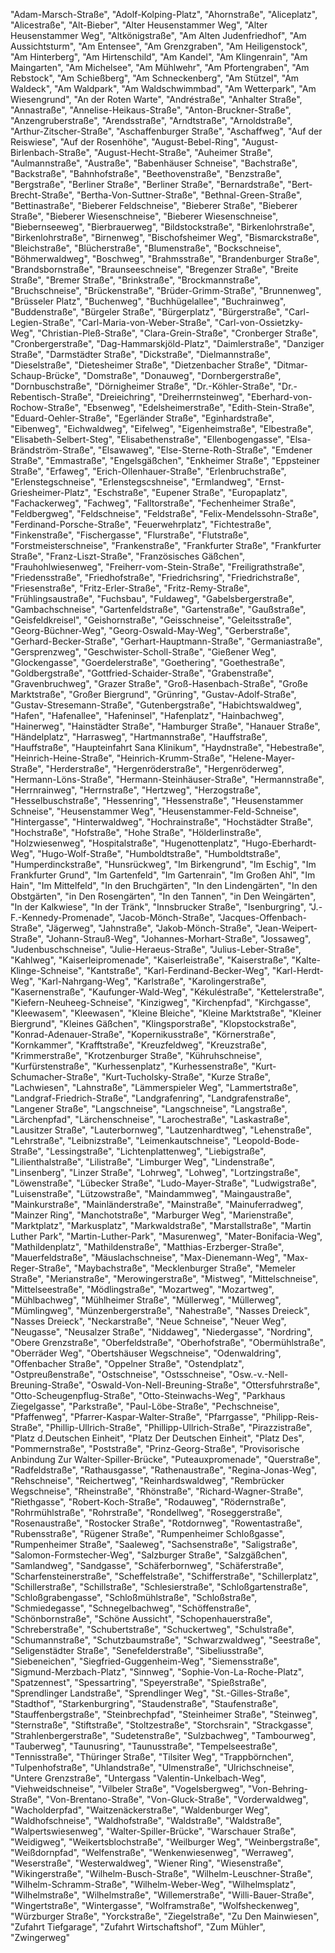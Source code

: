 "Adam-Marsch-Straße",
"Adolf-Kolping-Platz",
"Ahornstraße",
"Aliceplatz",
"Alicestraße",
"Alt-Bieber",
"Alter Heusenstammer Weg",
"Alter Heusenstammer Weg",
"Altkönigstraße",
"Am Alten Judenfriedhof",
"Am Aussichtsturm",
"Am Entensee",
"Am Grenzgraben",
"Am Heiligenstock",
"Am Hinterberg",
"Am Hirtenschild",
"Am Kandel",
"Am Klingenrain",
"Am Maingarten",
"Am Michelsee",
"Am Mühlwehr",
"Am Pfortengraben",
"Am Rebstock",
"Am Schießberg",
"Am Schneckenberg",
"Am Stützel",
"Am Waldeck",
"Am Waldpark",
"Am Waldschwimmbad",
"Am Wetterpark",
"Am Wiesengrund",
"An der Roten Warte",
"Andréstraße",
"Anhalter Straße",
"Annastraße",
"Annelise-Heikaus-Straße",
"Anton-Bruckner-Straße",
"Anzengruberstraße",
"Arendsstraße",
"Arndtstraße",
"Arnoldstraße",
"Arthur-Zitscher-Straße",
"Aschaffenburger Straße",
"Aschaffweg",
"Auf der Reiswiese",
"Auf der Rosenhöhe",
"August-Bebel-Ring",
"August-Birlenbach-Straße",
"August-Hecht-Straße",
"Auheimer Straße",
"Aulmannstraße",
"Austraße",
"Babenhäuser Schneise",
"Bachstraße",
"Backstraße",
"Bahnhofstraße",
"Beethovenstraße",
"Benzstraße",
"Bergstraße",
"Berliner Straße",
"Berliner Straße",
"Bernardstraße",
"Bert-Brecht-Straße",
"Bertha-Von-Suttner-Straße",
"Bethnal-Green-Straße",
"Bettinastraße",
"Bieberer Feldschneise",
"Bieberer Straße",
"Bieberer Straße",
"Bieberer Wiesenschneise",
"Bieberer Wiesenschneise",
"Biebernseeweg",
"Bierbrauerweg",
"Bildstockstraße",
"Birkenlohrstraße",
"Birkenlohrstraße",
"Birnenweg",
"Bischofsheimer Weg",
"Bismarckstraße",
"Bleichstraße",
"Blücherstraße",
"Blumenstraße",
"Bockschneise",
"Böhmerwaldweg",
"Boschweg",
"Brahmsstraße",
"Brandenburger Straße",
"Brandsbornstraße",
"Braunseeschneise",
"Bregenzer Straße",
"Breite Straße",
"Bremer Straße",
"Brinkstraße",
"Brockmannstraße",
"Bruchschneise",
"Brückenstraße",
"Brüder-Grimm-Straße",
"Brunnenweg",
"Brüsseler Platz",
"Buchenweg",
"Buchhügelallee",
"Buchrainweg",
"Buddenstraße",
"Bürgeler Straße",
"Bürgerplatz",
"Bürgerstraße",
"Carl-Legien-Straße",
"Carl-Maria-von-Weber-Straße",
"Carl-von-Ossietzky-Weg",
"Christian-Pleß-Straße",
"Clara-Grein-Straße",
"Cronberger Straße",
"Cronbergerstraße",
"Dag-Hammarskjöld-Platz",
"Daimlerstraße",
"Danziger Straße",
"Darmstädter Straße",
"Dickstraße",
"Dielmannstraße",
"Dieselstraße",
"Dietesheimer Straße",
"Dietzenbacher Straße",
"Ditmar-Schaup-Brücke",
"Domstraße",
"Donauweg",
"Dornbergerstraße",
"Dornbuschstraße",
"Dörnigheimer Straße",
"Dr.-Köhler-Straße",
"Dr.-Rebentisch-Straße",
"Dreieichring",
"Dreiherrnsteinweg",
"Eberhard-von-Rochow-Straße",
"Ebsenweg",
"Edelsheimerstraße",
"Edith-Stein-Straße",
"Eduard-Oehler-Straße",
"Egerländer Straße",
"Eginhardstraße",
"Eibenweg",
"Eichwaldweg",
"Eifelweg",
"Eigenheimstraße",
"Elbestraße",
"Elisabeth-Selbert-Steg",
"Elisabethenstraße",
"Ellenbogengasse",
"Elsa-Brändström-Straße",
"Elsawaweg",
"Else-Sterne-Roth-Straße",
"Emdener Straße",
"Emmastraße",
"Engelsgäßchen",
"Enkheimer Straße",
"Eppsteiner Straße",
"Erfaweg",
"Erich-Ollenhauer-Straße",
"Erlenbruchstraße",
"Erlenstegschneise",
"Erlenstegscshneise",
"Ermlandweg",
"Ernst-Griesheimer-Platz",
"Eschstraße",
"Eupener Straße",
"Europaplatz",
"Fachackerweg",
"Fachweg",
"Falltorstraße",
"Fechenheimer Straße",
"Feldbergweg",
"Feldschneise",
"Feldstraße",
"Felix-Mendelssohn-Straße",
"Ferdinand-Porsche-Straße",
"Feuerwehrplatz",
"Fichtestraße",
"Finkenstraße",
"Fischergasse",
"Flurstraße",
"Flutstraße",
"Forstmeisterschneise",
"Frankenstraße",
"Frankfurter Straße",
"Frankfurter Straße",
"Franz-Liszt-Straße",
"Französisches Gäßchen",
"Frauhohlwiesenweg",
"Freiherr-vom-Stein-Straße",
"Freiligrathstraße",
"Friedensstraße",
"Friedhofstraße",
"Friedrichsring",
"Friedrichstraße",
"Friesenstraße",
"Fritz-Erler-Straße",
"Fritz-Remy-Straße",
"Frühlingsaustraße",
"Fuchsbau",
"Fuldaweg",
"Gabelsbergerstraße",
"Gambachschneise",
"Gartenfeldstraße",
"Gartenstraße",
"Gaußstraße",
"Geisfeldkreisel",
"Geishornstraße",
"Geisschneise",
"Geleitsstraße",
"Georg-Büchner-Weg",
"Georg-Oswald-May-Weg",
"Gerberstraße",
"Gerhard-Becker-Straße",
"Gerhart-Hauptmann-Straße",
"Germaniastraße",
"Gersprenzweg",
"Geschwister-Scholl-Straße",
"Gießener Weg",
"Glockengasse",
"Goerdelerstraße",
"Goethering",
"Goethestraße",
"Goldbergstraße",
"Gottfried-Schaider-Straße",
"Grabenstraße",
"Gravenbruchweg",
"Grazer Straße",
"Groß-Hasenbach-Straße",
"Große Marktstraße",
"Großer Biergrund",
"Grünring",
"Gustav-Adolf-Straße",
"Gustav-Stresemann-Straße",
"Gutenbergstraße",
"Habichtswaldweg",
"Hafen",
"Hafenallee",
"Hafeninsel",
"Hafenplatz",
"Hainbachweg",
"Hainerweg",
"Hainstädter Straße",
"Hamburger Straße",
"Hanauer Straße",
"Händelplatz",
"Harrasweg",
"Hartmannstraße",
"Hauffstraße",
"Hauffstraße",
"Haupteinfahrt Sana Klinikum",
"Haydnstraße",
"Hebestraße",
"Heinrich-Heine-Straße",
"Heinrich-Krumm-Straße",
"Helene-Mayer-Straße",
"Herderstraße",
"Hergenröderstraße",
"Hergenröderweg",
"Hermann-Löns-Straße",
"Hermann-Steinhäuser-Straße",
"Hermannstraße",
"Herrnrainweg",
"Herrnstraße",
"Hertzweg",
"Herzogstraße",
"Hesselbuschstraße",
"Hessenring",
"Hessenstraße",
"Heusenstammer Schneise",
"Heusenstammer Weg",
"Heusenstammer-Feld-Schneise",
"Hintergasse",
"Hinterwaldweg",
"Hochrainstraße",
"Hochstädter Straße",
"Hochstraße",
"Hofstraße",
"Hohe Straße",
"Hölderlinstraße",
"Holzwiesenweg",
"Hospitalstraße",
"Hugenottenplatz",
"Hugo-Eberhardt-Weg",
"Hugo-Wolf-Straße",
"Humboldtstraße",
"Humboldtstraße",
"Humperdinckstraße",
"Hunsrückweg",
"Im Birkengrund",
"Im Eschig",
"Im Frankfurter Grund",
"Im Gartenfeld",
"Im Gartenrain",
"Im Großen Ahl",
"Im Hain",
"Im Mittelfeld",
"In den Bruchgärten",
"In den Lindengärten",
"In den Obstgärten",
"in Den Rosengärten",
"In den Tannen",
"in Den Weingärten",
"In der Kalkwiese",
"In der Tränk",
"Innsbrucker Straße",
"Isenburgring",
"J.-F.-Kennedy-Promenade",
"Jacob-Mönch-Straße",
"Jacques-Offenbach-Straße",
"Jägerweg",
"Jahnstraße",
"Jakob-Mönch-Straße",
"Jean-Weipert-Straße",
"Johann-Strauß-Weg",
"Johannes-Morhart-Straße",
"Jossaweg",
"Judenbuschschneise",
"Julie-Heraeus-Straße",
"Julius-Leber-Straße",
"Kahlweg",
"Kaiserleipromenade",
"Kaiserleistraße",
"Kaiserstraße",
"Kalte-Klinge-Schneise",
"Kantstraße",
"Karl-Ferdinand-Becker-Weg",
"Karl-Herdt-Weg",
"Karl-Nahrgang-Weg",
"Karlstraße",
"Karolingerstraße",
"Kasernenstraße",
"Kaufunger-Wald-Weg",
"Kékuléstraße",
"Kettelerstraße",
"Kiefern-Neuheeg-Schneise",
"Kinzigweg",
"Kirchenpfad",
"Kirchgasse",
"Kleewasem",
"Kleewasen",
"Kleine Bleiche",
"Kleine Marktstraße",
"Kleiner Biergrund",
"Kleines Gäßchen",
"Klingsporstraße",
"Klopstockstraße",
"Konrad-Adenauer-Straße",
"Kopernikusstraße",
"Körnerstraße",
"Kornkammer",
"Krafftstraße",
"Kreuzfeldweg",
"Kreuzstraße",
"Krimmerstraße",
"Krotzenburger Straße",
"Kühruhschneise",
"Kurfürstenstraße",
"Kurhessenplatz",
"Kurhessenstraße",
"Kurt-Schumacher-Straße",
"Kurt-Tucholsky-Straße",
"Kurze Straße",
"Lachwiesen",
"Lahnstraße",
"Lämmerspieler Weg",
"Lammertstraße",
"Landgraf-Friedrich-Straße",
"Landgrafenring",
"Landgrafenstraße",
"Langener Straße",
"Langschneise",
"Langschneise",
"Langstraße",
"Lärchenpfad",
"Lärchenschneise",
"Larochestraße",
"Laskastraße",
"Lausitzer Straße",
"Lauterbornweg",
"Lautzenhardtweg",
"Lehenstraße",
"Lehrstraße",
"Leibnizstraße",
"Leimenkautschneise",
"Leopold-Bode-Straße",
"Lessingstraße",
"Lichtenplattenweg",
"Liebigstraße",
"Lilienthalstraße",
"Lilistraße",
"Limburger Weg",
"Lindenstraße",
"Linsenberg",
"Linzer Straße",
"Lohrweg",
"Lohweg",
"Lortzingstraße",
"Löwenstraße",
"Lübecker Straße",
"Ludo-Mayer-Straße",
"Ludwigstraße",
"Luisenstraße",
"Lützowstraße",
"Maindammweg",
"Maingaustraße",
"Mainkurstraße",
"Mainländerstraße",
"Mainstraße",
"Mainuferradweg",
"Mainzer Ring",
"Manchotstraße",
"Marburger Weg",
"Marienstraße",
"Marktplatz",
"Markusplatz",
"Markwaldstraße",
"Marstallstraße",
"Martin Luther Park",
"Martin-Luther-Park",
"Masurenweg",
"Mater-Bonifacia-Weg",
"Mathildenplatz",
"Mathildenstraße",
"Matthias-Erzberger-Straße",
"Mauerfeldstraße",
"Mäuslachschneise",
"Max-Dienemann-Weg",
"Max-Reger-Straße",
"Maybachstraße",
"Mecklenburger Straße",
"Memeler Straße",
"Merianstraße",
"Merowingerstraße",
"Mistweg",
"Mittelschneise",
"Mittelseestraße",
"Mödlingstraße",
"Mozartweg",
"Mozartweg",
"Mühlbachweg",
"Mühlheimer Straße",
"Müllerweg",
"Müllerweg",
"Mümlingweg",
"Münzenbergerstraße",
"Nahestraße",
"Nasses Dreieck",
"Nasses Dreieck",
"Neckarstraße",
"Neue Schneise",
"Neuer Weg",
"Neugasse",
"Neusalzer Straße",
"Niddaweg",
"Niedergasse",
"Nordring",
"Obere Grenzstraße",
"Oberfeldstraße",
"Oberhofstraße",
"Obermühlstraße",
"Oberräder Weg",
"Obertshäuser Wegschneise",
"Odenwaldring",
"Offenbacher Straße",
"Oppelner Straße",
"Ostendplatz",
"Ostpreußenstraße",
"Ostschneise",
"Ostsschneise",
"Osw.-v.-Nell-Breuning-Straße",
"Oswald-Von-Nell-Breuning-Straße",
"Ottersfuhrstraße",
"Otto-Scheugenpflug-Straße",
"Otto-Steinwachs-Weg",
"Parkhaus Ziegelgasse",
"Parkstraße",
"Paul-Löbe-Straße",
"Pechschneise",
"Pfaffenweg",
"Pfarrer-Kaspar-Walter-Straße",
"Pfarrgasse",
"Philipp-Reis-Straße",
"Phillip-Ullrich-Straße",
"Phillipp-Ullrich-Straße",
"Pirazzistraße",
"Platz d.Deutschen Einheit",
"Platz Der Deutschen Einheit",
"Platz Des",
"Pommernstraße",
"Poststraße",
"Prinz-Georg-Straße",
"Provisorische Anbindung Zur Walter-Spiller-Brücke",
"Puteauxpromenade",
"Querstraße",
"Radfeldstraße",
"Rathausgasse",
"Rathenaustraße",
"Regina-Jonas-Weg",
"Rehschneise",
"Reichertweg",
"Reinhardswaldweg",
"Rembrücker Wegschneise",
"Rheinstraße",
"Rhönstraße",
"Richard-Wagner-Straße",
"Riethgasse",
"Robert-Koch-Straße",
"Rodauweg",
"Rödernstraße",
"Rohrmühlstraße",
"Rohrstraße",
"Rondellweg",
"Roseggerstraße",
"Rosenaustraße",
"Rostocker Straße",
"Rotdornweg",
"Rowentastraße",
"Rubensstraße",
"Rügener Straße",
"Rumpenheimer Schloßgasse",
"Rumpenheimer Straße",
"Saaleweg",
"Sachsenstraße",
"Saligstraße",
"Salomon-Formstecher-Weg",
"Salzburger Straße",
"Salzgäßchen",
"Samlandweg",
"Sandgasse",
"Schäferbornweg",
"Schäferstraße",
"Scharfensteinerstraße",
"Scheffelstraße",
"Schifferstraße",
"Schillerplatz",
"Schillerstraße",
"Schillstraße",
"Schlesierstraße",
"Schloßgartenstraße",
"Schloßgrabengasse",
"Schloßmühlstraße",
"Schloßstraße",
"Schmiedegasse",
"Schnegelbachweg",
"Schöffenstraße",
"Schönbornstraße",
"Schöne Aussicht",
"Schopenhauerstraße",
"Schreberstraße",
"Schubertstraße",
"Schuckertweg",
"Schulstraße",
"Schumannstraße",
"Schutzbaumstraße",
"Schwarzwaldweg",
"Seestraße",
"Seligenstädter Straße",
"Senefelderstraße",
"Sibeliusstraße",
"Siebeneichen",
"Siegfried-Guggenheim-Weg",
"Siemensstraße",
"Sigmund-Merzbach-Platz",
"Sinnweg",
"Sophie-Von-La-Roche-Platz",
"Spatzennest",
"Spessartring",
"Speyerstraße",
"Spießstraße",
"Sprendlinger Landstraße",
"Sprendlinger Weg",
"St.-Gilles-Straße",
"Stadthof",
"Starkenburgring",
"Staudenstraße",
"Staufenstraße",
"Stauffenbergstraße",
"Steinbrechpfad",
"Steinheimer Straße",
"Steinweg",
"Sternstraße",
"Stiftstraße",
"Stoltzestraße",
"Storchsrain",
"Strackgasse",
"Strahlenbergerstraße",
"Sudetenstraße",
"Sulzbachweg",
"Tambourweg",
"Tauberweg",
"Taunusring",
"Taunusstraße",
"Tempelseestraße",
"Tennisstraße",
"Thüringer Straße",
"Tilsiter Weg",
"Trappbörnchen",
"Tulpenhofstraße",
"Uhlandstraße",
"Ulmenstraße",
"Ulrichschneise",
"Untere Grenzstraße",
"Untergass
"Valentin-Unkelbach-Weg",
"Viehweidschneise",
"Vilbeler Straße",
"Vogelsbergweg",
"Von-Behring-Straße",
"Von-Brentano-Straße",
"Von-Gluck-Straße",
"Vorderwaldweg",
"Wacholderpfad",
"Waitzenäckerstraße",
"Waldenburger Weg",
"Waldhofschneise",
"Waldhofstraße",
"Waldstraße",
"Waldstraße",
"Walpertswiesenweg",
"Walter-Spiller-Brücke",
"Warschauer Straße",
"Weidigweg",
"Weikertsblochstraße",
"Weilburger Weg",
"Weinbergstraße",
"Weißdornpfad",
"Welfenstraße",
"Wenkenwiesenweg",
"Werraweg",
"Weserstraße",
"Westerwaldweg",
"Wiener Ring",
"Wiesenstraße",
"Wikingerstraße",
"Wilhelm-Busch-Straße",
"Wilhelm-Leuschner-Straße",
"Wilhelm-Schramm-Straße",
"Wilhelm-Weber-Weg",
"Wilhelmsplatz",
"Wilhelmstraße",
"Wilhelmstraße",
"Willemerstraße",
"Willi-Bauer-Straße",
"Wingertstraße",
"Wintergasse",
"Wolframstraße",
"Wolfsheckenweg",
"Würzburger Straße",
"Yorckstraße",
"Ziegelstraße",
"Zu Den Mainwiesen",
"Zufahrt Tiefgarage",
"Zufahrt Wirtschaftshof",
"Zum Mühler",
"Zwingerweg"